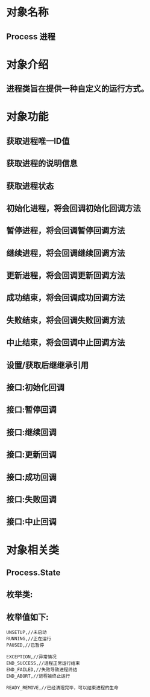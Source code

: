 # 对象名称
## Process 进程

# 对象介绍
## 进程类旨在提供一种自定义的运行方式。

# 对象功能
	
## 获取进程唯一ID值
## 获取进程的说明信息
## 获取进程状态

## 初始化进程，将会回调初始化回调方法
## 暂停进程，将会回调暂停回调方法
## 继续进程，将会回调继续回调方法
## 更新进程，将会回调更新回调方法
## 成功结束，将会回调成功回调方法
## 失败结束，将会回调失败回调方法
## 中止结束，将会回调中止回调方法

## 设置/获取后继继承引用

## 接口:初始化回调
## 接口:暂停回调
## 接口:继续回调
## 接口:更新回调
## 接口:成功回调
## 接口:失败回调
## 接口:中止回调

# 对象相关类
## Process.State
## 枚举类:
## 枚举值如下:

	UNSETUP,//未启动  
	RUNNING,//正在运行  
	PAUSED,//已暂停  

	EXCEPTION,//异常情况  
	END_SUCCESS,//进程正常运行结束  
	END_FAILED,//失败导致进程终结 
	END_ABORT,//进程被终止运行  

	READY_REMOVE,//已经清理完毕，可以结束进程的生命 